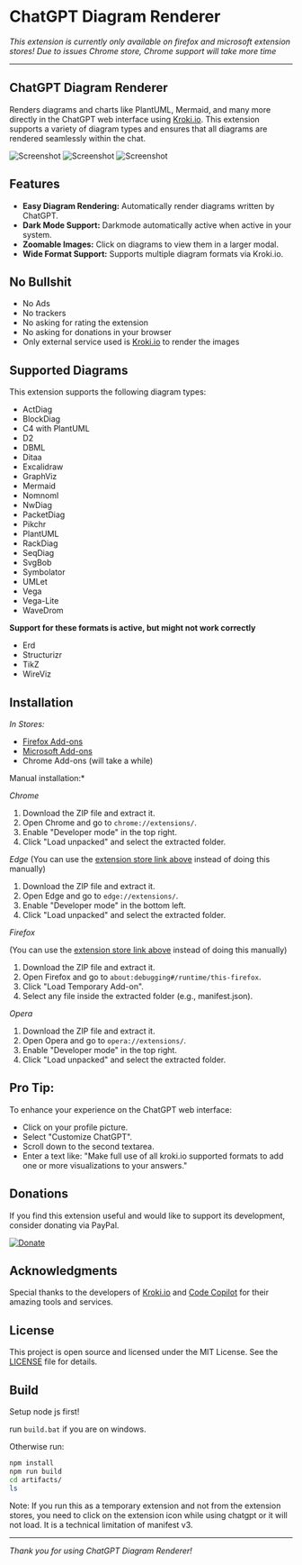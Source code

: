# ChatGPT Diagram Renderer

*This extension is currently only available on firefox and microsoft extension stores! Due to issues Chrome store, Chrome support will take more time*

---

## ChatGPT Diagram Renderer

Renders diagrams and charts like PlantUML, Mermaid, and many more directly in the ChatGPT web interface using [Kroki.io](https://kroki.io). This extension supports a variety of diagram types and ensures that all diagrams are rendered seamlessly within the chat.

![Screenshot](docs/screenshot4.png)
![Screenshot](docs/screenshot3.png)
![Screenshot](docs/screenshot2.png)

## Features

- **Easy Diagram Rendering:** Automatically render diagrams written by ChatGPT.
- **Dark Mode Support:** Darkmode automatically active when active in your system.
- **Zoomable Images:** Click on diagrams to view them in a larger modal.
- **Wide Format Support:** Supports multiple diagram formats via Kroki.io.

## No Bullshit

- No Ads
- No trackers
- No asking for rating the extension
- No asking for donations in your browser
- Only external service used is [Kroki.io](https://kroki.io) to render the images

## Supported Diagrams

This extension supports the following diagram types:

- ActDiag
- BlockDiag
- C4 with PlantUML
- D2
- DBML
- Ditaa
- Excalidraw
- GraphViz
- Mermaid
- Nomnoml
- NwDiag
- PacketDiag
- Pikchr
- PlantUML
- RackDiag
- SeqDiag
- SvgBob
- Symbolator
- UMLet
- Vega
- Vega-Lite
- WaveDrom

**Support for these formats is active, but might not work correctly**

- Erd
- Structurizr
- TikZ
- WireViz

## Installation

<!-- Add extension store badges when available -->
<!-- 
[![Chrome Web Store](https://developer.chrome.com/webstore/images/ChromeWebStore_Badge_v2_496x150.png)](https://chrome.google.com/webstore/detail/your-extension-id)
-->

*In Stores:*

- [Firefox Add-ons](https://addons.mozilla.org/de/firefox/addon/chatgpt-diagram-renderer/)
- [Microsoft Add-ons](https://microsoftedge.microsoft.com/addons/detail/chatgpt-diagram-renderer/nppjndikhalonkcjjpoihcdijnlckcne)
- Chrome Add-ons (will take a while)

Manual installation:*

*Chrome*
1. Download the ZIP file and extract it.
2. Open Chrome and go to `chrome://extensions/`.
3. Enable "Developer mode" in the top right.
4. Click "Load unpacked" and select the extracted folder.

*Edge*
(You can use the [extension store link above](https://microsoftedge.microsoft.com/addons/detail/chatgpt-diagram-renderer/nppjndikhalonkcjjpoihcdijnlckcne) instead of doing this manually)
1. Download the ZIP file and extract it.
2. Open Edge and go to `edge://extensions/`.
3. Enable "Developer mode" in the bottom left.
4. Click "Load unpacked" and select the extracted folder.

*Firefox*

(You can use the [extension store link above](https://addons.mozilla.org/de/firefox/addon/chatgpt-diagram-renderer/) instead of doing this manually)
1. Download the ZIP file and extract it.
2. Open Firefox and go to `about:debugging#/runtime/this-firefox`.
3. Click "Load Temporary Add-on".
4. Select any file inside the extracted folder (e.g., manifest.json).

*Opera*
1. Download the ZIP file and extract it.
2. Open Opera and go to `opera://extensions/`.
3. Enable "Developer mode" in the top right.
4. Click "Load unpacked" and select the extracted folder.


## Pro Tip:

To enhance your experience on the ChatGPT web interface:
- Click on your profile picture.
- Select "Customize ChatGPT".
- Scroll down to the second textarea.
- Enter a text like: "Make full use of all kroki.io supported formats to add one or more visualizations to your answers."

## Donations

If you find this extension useful and would like to support its development, consider donating via PayPal.

[![Donate](https://www.paypalobjects.com/en_US/i/btn/btn_donateCC_LG.gif)](https://www.paypal.com/donate?hosted_button_id=PDLLVF5XVMJPC)

## Acknowledgments

Special thanks to the developers of [Kroki.io](https://kroki.io) and [Code Copilot](https://promptspellsmith.com/g/g-2DQzU5UZl) for their amazing tools and services.

## License

This project is open source and licensed under the MIT License. See the [LICENSE](LICENSE) file for details.

## Build

Setup node js first!

run `build.bat` if you are on windows.

Otherwise run:

````bash
npm install
npm run build
cd artifacts/
ls
````

Note: If you run this as a temporary extension and not from the extension stores, you need to click on the extension icon while using chatgpt or it will not load. It is a technical limitation of manifest v3.

---

*Thank you for using ChatGPT Diagram Renderer!*

